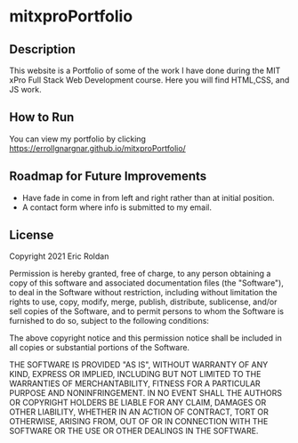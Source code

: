# mitxproPortfolio
## Description
This website is a Portfolio of some of the work I have done during the MIT xPro Full Stack Web Development course. Here you will find HTML,CSS, and JS work.

## How to Run
You can view my portfolio by clicking <https://errollgnargnar.github.io/mitxproPortfolio/>

## Roadmap for Future Improvements
- Have fade in come in from left and right rather than at initial position.
- A contact form where info is submitted to my email. 

## License
Copyright 2021 Eric Roldan

Permission is hereby granted, free of charge, to any person obtaining a copy of this software and associated documentation files (the "Software"), to deal in the Software without restriction, including without limitation the rights to use, copy, modify, merge, publish, distribute, sublicense, and/or sell copies of the Software, and to permit persons to whom the Software is furnished to do so, subject to the following conditions:

The above copyright notice and this permission notice shall be included in all copies or substantial portions of the Software.

THE SOFTWARE IS PROVIDED "AS IS", WITHOUT WARRANTY OF ANY KIND, EXPRESS OR IMPLIED, INCLUDING BUT NOT LIMITED TO THE WARRANTIES OF MERCHANTABILITY, FITNESS FOR A PARTICULAR PURPOSE AND NONINFRINGEMENT. IN NO EVENT SHALL THE AUTHORS OR COPYRIGHT HOLDERS BE LIABLE FOR ANY CLAIM, DAMAGES OR OTHER LIABILITY, WHETHER IN AN ACTION OF CONTRACT, TORT OR OTHERWISE, ARISING FROM, OUT OF OR IN CONNECTION WITH THE SOFTWARE OR THE USE OR OTHER DEALINGS IN THE SOFTWARE.
